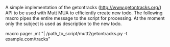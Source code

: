 A simple implementation of the getontracks (http://www.getontracks.org/) API to be used with Mutt MUA to efficiently create new todo.
The following macro pipes the entire message to the script for processing. At the moment only the subject is used as description to the new todo.

macro pager ,mt "| /path_to_script/mutt2getontracks.py -t example.com/tracks"
